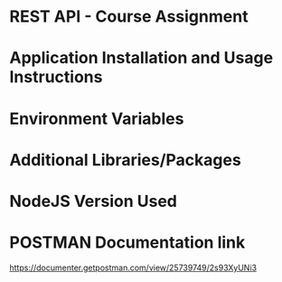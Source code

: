 # REST API - Course Assignment
# Application Installation and Usage Instructions


# Environment Variables


# Additional Libraries/Packages


# NodeJS Version Used


# POSTMAN Documentation link

https://documenter.getpostman.com/view/25739749/2s93XyUNi3